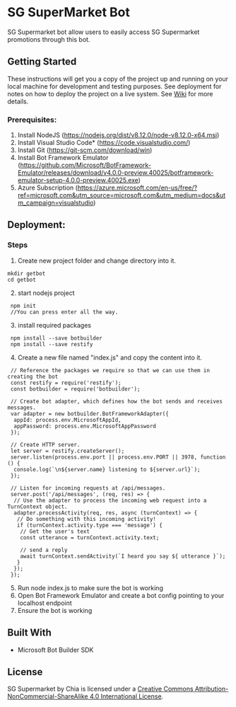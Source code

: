 # SG SuperMarket Bot
SG Supermarket bot allow users to easily access SG Supermarket promotions through this bot.
## Getting Started
These instructions will get you a copy of the project up and running on your local machine for development and testing purposes. 
See deployment for notes on how to deploy the project on a live system.
See [Wiki](https://github.com/chialiyun/SGSupermarketChatbot.wiki.git) for more details.
### Prerequisites:
1. Install NodeJS (https://nodejs.org/dist/v8.12.0/node-v8.12.0-x64.msi)
2. Install Visual Studio Code* (https://code.visualstudio.com/)
3. Install Git (https://git-scm.com/download/win)
4. Install Bot Framework Emulator (https://github.com/Microsoft/BotFramework-Emulator/releases/download/v4.0.0-preview.40025/botframework-emulator-setup-4.0.0-preview.40025.exe)
5. Azure Subscription (https://azure.microsoft.com/en-us/free/?ref=microsoft.com&utm_source=microsoft.com&utm_medium=docs&utm_campaign=visualstudio)

## Deployment:
### Steps
1. Create new project folder and change directory into it.
```
mkdir getbot
cd getbot
```
2. start nodejs project
```
 npm init
 //You can press enter all the way.
```
3. install required packages
```
 npm install --save botbuilder
 npm install --save restify
```
4. Create a new file named "index.js" and copy the content into it.
```
 // Reference the packages we require so that we can use them in creating the bot
 const restify = require('restify');
 const botbuilder = require('botbuilder');
 
 // Create bot adapter, which defines how the bot sends and receives messages.
 var adapter = new botbuilder.BotFrameworkAdapter({
  appId: process.env.MicrosoftAppId,
  appPassword: process.env.MicrosoftAppPassword
 });
  
 // Create HTTP server.
 let server = restify.createServer();
 server.listen(process.env.port || process.env.PORT || 3978, function () {
  console.log(`\n${server.name} listening to ${server.url}`);
 });
  
 // Listen for incoming requests at /api/messages.
 server.post('/api/messages', (req, res) => {
  // Use the adapter to process the incoming web request into a TurnContext object.
  adapter.processActivity(req, res, async (turnContext) => {
   // Do something with this incoming activity!
   if (turnContext.activity.type === 'message') {            
    // Get the user's text
    const utterance = turnContext.activity.text;
  
    // send a reply
    await turnContext.sendActivity(`I heard you say ${ utterance }`);
   }
  });
 });
```
5. Run node index.js to make sure the bot is working
6. Open Bot Framework Emulator and create a bot config pointing to your localhost endpoint
7. Ensure the bot is working

## Built With
* Microsoft Bot Builder SDK

## License
[](https://i.creativecommons.org/l/by-nc-sa/4.0/88x31.png)
SG Supermarket by Chia is licensed under a [Creative Commons Attribution-NonCommercial-ShareAlike 4.0 International License](http://creativecommons.org/licenses/by-nc-sa/4.0/).